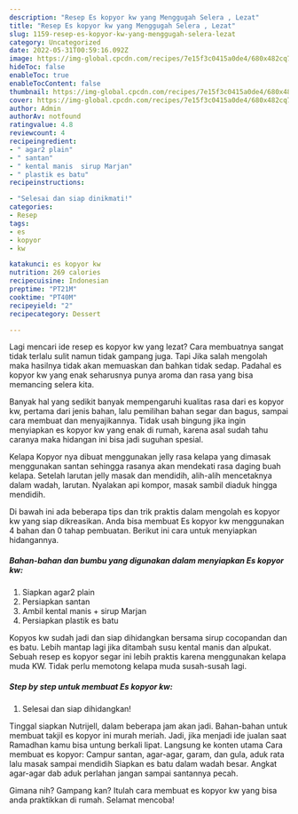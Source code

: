```yaml
---
description: "Resep Es kopyor kw yang Menggugah Selera , Lezat"
title: "Resep Es kopyor kw yang Menggugah Selera , Lezat"
slug: 1159-resep-es-kopyor-kw-yang-menggugah-selera-lezat
category: Uncategorized
date: 2022-05-31T00:59:16.092Z
image: https://img-global.cpcdn.com/recipes/7e15f3c0415a0de4/680x482cq70/es-kopyor-kw-foto-resep-utama.jpg
hideToc: false
enableToc: true
enableTocContent: false
thumbnail: https://img-global.cpcdn.com/recipes/7e15f3c0415a0de4/680x482cq70/es-kopyor-kw-foto-resep-utama.jpg
cover: https://img-global.cpcdn.com/recipes/7e15f3c0415a0de4/680x482cq70/es-kopyor-kw-foto-resep-utama.jpg
author: Admin
authorAv: notfound
ratingvalue: 4.8
reviewcount: 4
recipeingredient:
- " agar2 plain"
- " santan"
- " kental manis  sirup Marjan"
- " plastik es batu"
recipeinstructions:

- "Selesai dan siap dinikmati!"
categories:
- Resep
tags:
- es
- kopyor
- kw

katakunci: es kopyor kw 
nutrition: 269 calories
recipecuisine: Indonesian
preptime: "PT21M"
cooktime: "PT40M"
recipeyield: "2"
recipecategory: Dessert

---
```



Lagi mencari ide resep es kopyor kw yang lezat? Cara membuatnya sangat tidak terlalu sulit namun tidak gampang juga. Tapi Jika salah mengolah maka hasilnya tidak akan memuaskan dan bahkan tidak sedap. Padahal es kopyor kw yang enak seharusnya punya aroma dan rasa yang bisa memancing selera kita.


Banyak hal yang sedikit banyak mempengaruhi kualitas rasa dari es kopyor kw, pertama dari jenis bahan, lalu pemilihan bahan segar dan bagus, sampai cara membuat dan menyajikannya. Tidak usah bingung jika ingin menyiapkan es kopyor kw yang enak di rumah, karena asal sudah tahu caranya maka hidangan ini bisa jadi suguhan spesial.

Kelapa Kopyor nya dibuat menggunakan jelly rasa kelapa yang dimasak menggunakan santan sehingga rasanya akan mendekati rasa daging buah kelapa. Setelah larutan jelly masak dan mendidih, alih-alih mencetaknya dalam wadah, larutan. Nyalakan api kompor, masak sambil diaduk hingga mendidih.


Di bawah ini ada beberapa tips dan trik praktis dalam mengolah es kopyor kw yang siap dikreasikan. Anda bisa membuat Es kopyor kw menggunakan 4 bahan dan 0 tahap pembuatan. Berikut ini cara untuk menyiapkan hidangannya.

<!--inarticleads1-->

##### Bahan-bahan dan bumbu yang digunakan dalam menyiapkan Es kopyor kw:

1. Siapkan  agar2 plain
1. Persiapkan  santan
1. Ambil  kental manis + sirup Marjan
1. Persiapkan  plastik es batu


Kopyos kw sudah jadi dan siap dihidangkan bersama sirup cocopandan dan es batu. Lebih mantap lagi jika ditambah susu kental manis dan alpukat. Sebuah resep es kopyor segar ini lebih praktis karena menggunakan kelapa muda KW. Tidak perlu memotong kelapa muda susah-susah lagi. 

<!--inarticleads2-->

##### Step by step untuk membuat Es kopyor kw:


1. Selesai dan siap dihidangkan!

Tinggal siapkan Nutrijell, dalam beberapa jam akan jadi. Bahan-bahan untuk membuat takjil es kopyor ini murah meriah. Jadi, jika menjadi ide jualan saat Ramadhan kamu bisa untung berkali lipat. Langsung ke konten utama Cara membuat es kopyor: Campur santan, agar-agar, garam, dan gula, aduk rata lalu masak sampai mendidih Siapkan es batu dalam wadah besar. Angkat agar-agar dab aduk perlahan jangan sampai santannya pecah. 

Gimana nih? Gampang kan? Itulah cara membuat es kopyor kw yang bisa anda praktikkan di rumah. Selamat mencoba!

